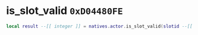 # is_slot_valid `0xD04480FE`

```lua
local result --[[ integer ]] = natives.actor.is_slot_valid(slotid --[[ number ]])
```